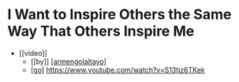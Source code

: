 # I Want to Inspire Others the Same Way That Others Inspire Me

- [[video]]
  - [[by]] [[armengolaltayo]]
  - [[go]] https://www.youtube.com/watch?v=S13tjz6TKek


[//begin]: # "Autogenerated link references for markdown compatibility"
[armengolaltayo]: armengolaltayo "Armengolaltayo"
[go]: go "Go"
[//end]: # "Autogenerated link references"